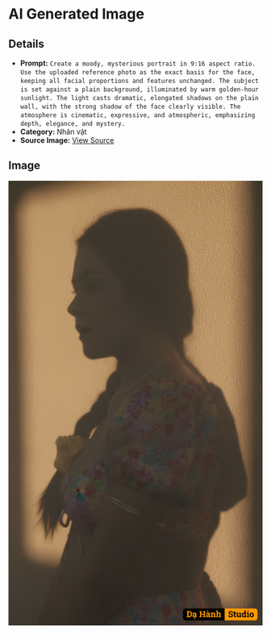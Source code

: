 # AI Generated Image

## Details
- **Prompt:** `Create a moody, mysterious portrait in 9:16 aspect ratio. Use the uploaded reference photo as the exact basis for the face, keeping all facial proportions and features unchanged. The subject is set against a plain background, illuminated by warm golden-hour sunlight. The light casts dramatic, elongated shadows on the plain wall, with the strong shadow of the face clearly visible. The atmosphere is cinematic, expressive, and atmospheric, emphasizing depth, elegance, and mystery.`
- **Category:** Nhân vật
- **Source Image:** [View Source](https://raw.githubusercontent.com/lenzcomvth/ImageLibrary/main/Female.png)

## Image
![AI Generated Image](./image-2025-10-03T06-56-10-154Z.png)